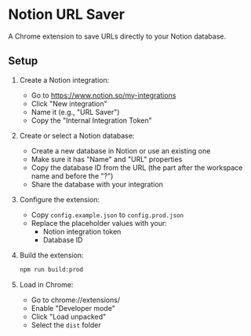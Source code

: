 # Notion URL Saver

A Chrome extension to save URLs directly to your Notion database.

## Setup

1. Create a Notion integration:
   - Go to https://www.notion.so/my-integrations
   - Click "New integration"
   - Name it (e.g., "URL Saver")
   - Copy the "Internal Integration Token"

2. Create or select a Notion database:
   - Create a new database in Notion or use an existing one
   - Make sure it has "Name" and "URL" properties
   - Copy the database ID from the URL (the part after the workspace name and before the "?")
   - Share the database with your integration

3. Configure the extension:
   - Copy `config.example.json` to `config.prod.json`
   - Replace the placeholder values with your:
     - Notion integration token
     - Database ID

4. Build the extension:
   ```bash
   npm run build:prod
   ```

5. Load in Chrome:
   - Go to chrome://extensions/
   - Enable "Developer mode"
   - Click "Load unpacked"
   - Select the `dist` folder 